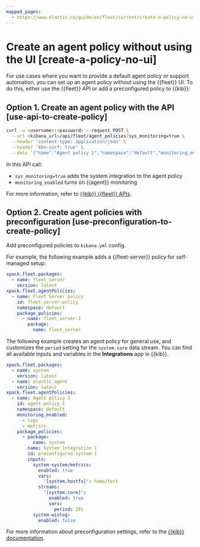 ```yaml
---
mapped_pages:
  - https://www.elastic.co/guide/en/fleet/current/create-a-policy-no-ui.html
---
```


# Create an agent policy without using the UI [create-a-policy-no-ui]

For use cases where you want to provide a default agent policy or support automation, you can set up an agent policy without using the {{fleet}} UI. To do this, either use the {{fleet}} API or add a preconfigured policy to {{kib}}:


## Option 1. Create an agent policy with the API [use-api-to-create-policy]

```sh
curl -u <username>:<password> --request POST \
  --url <kibana_url>/api/fleet/agent_policies?sys_monitoring=true \
  --header 'content-type: application/json' \
  --header 'kbn-xsrf: true' \
  --data '{"name":"Agent policy 1","namespace":"default","monitoring_enabled":["logs","metrics"]}'
```

In this API call:

* `sys_monitoring=true` adds the system integration to the agent policy
* `monitoring_enabled` turns on {{agent}} monitoring

For more information, refer to [{{kib}} {{fleet}} APIs](/reference/fleet/fleet-api-docs.md).


## Option 2. Create agent policies with preconfiguration [use-preconfiguration-to-create-policy]

Add preconfigured policies to `kibana.yml` config.

For example, the following example adds a {{fleet-server}} policy for self-managed setup:

```yaml
xpack.fleet.packages:
  - name: fleet_server
    version: latest
xpack.fleet.agentPolicies:
  - name: Fleet Server policy
    id: fleet-server-policy
    namespace: default
    package_policies:
      - name: fleet_server-1
        package:
          name: fleet_server
```

The following example creates an agent policy for general use, and customizes the `period` setting for the `system.core` data stream. You can find all available inputs and variables in the **Integrations** app in {{kib}}.

```yaml
xpack.fleet.packages:
  - name: system
    version: latest
  - name: elastic_agent
    version: latest
xpack.fleet.agentPolicies:
  - name: Agent policy 1
    id: agent-policy-1
    namespace: default
    monitoring_enabled:
      - logs
      - metrics
    package_policies:
      - package:
          name: system
        name: System Integration 1
        id: preconfigured-system-1
        inputs:
          system-system/metrics:
            enabled: true
            vars:
              '[system.hostfs]': home/test
            streams:
              '[system.core]':
                enabled: true
                vars:
                  period: 20s
          system-winlog:
            enabled: false
```

For more information about preconfiguration settings, refer to the [{{kib}} documentation](kibana://reference/configuration-reference/fleet-settings.md).
